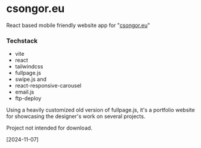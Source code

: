 # csongor.eu

React based mobile friendly website app for "[csongor.eu](https://csongor.eu)"

### Techstack

- vite
- react
- tailwindcss
- fullpage.js
- swipe.js and
- react-responsive-carousel
- email.js
- ftp-deploy

Using a heavily customized old version of fullpage.js, it's a portfolio website for showcasing the designer's work on several projects.

Project not intended for download.

[2024-11-07]
